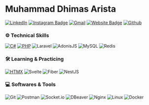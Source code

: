 # Muhammad Dhimas Arista
[![LinkedIn](https://custom-icon-badges.demolab.com/badge/LinkedIn-0A66C2?logo=linkedin-white&logoColor=fff)](https://www.linkedin.com/in/dhimasarista/)
[![Instagram Badge](https://img.shields.io/badge/-Instagram-purple?logo=instagram&logoColor=white&link=https://instagram.com/codedhims/)](https://www.instagram.com/codedhims)
[![Gmail](https://img.shields.io/badge/-Gmail-c14438?style=flat&logo=Gmail&logoColor=white)](mailto:mdhimasarista@gmail.com)
[![Website Badge](https://img.shields.io/badge/-Website-c14438?style=flat&logo=Google-Chrome&logoColor=white&link=https://dhimasarista.github.io)](https://dhimasarista.github.io)
[![Github](https://img.shields.io/github/followers/dhimasarista?label=Follow&style=social)](https://github.com/dhimasarista)

### ⚙️ Technical Skills
[![C#](https://custom-icon-badges.demolab.com/badge/C%23-%23FF66B2.svg?logo=cshrp&logoColor=white)](#)
[![PHP](https://img.shields.io/badge/PHP-%23777BB4.svg?&logo=php&logoColor=white)](#)
![Laravel](https://img.shields.io/badge/Laravel-%23FF5C34?logo=laravel&logoColor=white)
![AdonisJS](https://img.shields.io/badge/AdonisJS-3C3C3C?logo=adonisjs&logoColor=white&color=grey)
![MySQL](https://img.shields.io/badge/MySQL-%230087B7?logo=mysql&logoColor=white)
![Redis](https://img.shields.io/badge/Redis-%23E94C47?logo=redis&logoColor=white)

### 🛠️ Learning & Practicing
[![HTMX](https://img.shields.io/badge/HTMX-36C?logo=htmx&logoColor=fff&color=gray)](#)
![Svelte](https://img.shields.io/badge/Svelte-%23FF3E00?logo=svelte&logoColor=white)
![Fiber](https://img.shields.io/badge/Fiber-%2300ADD8?logo=go&logoColor=white)
![NestJS](https://img.shields.io/badge/NestJS-%23E0234E?logo=nestjs&logoColor=white)

### 💻 Softwares & Tools
![Git](https://img.shields.io/badge/Git-%23F1502F?logo=git&logoColor=white)
![Postman](https://img.shields.io/badge/Postman-%23FF6C37?logo=postman&logoColor=white)
![Socket.io](https://img.shields.io/badge/SocketIO-%23B0B0B0?logo=socketdotio&logoColor=black&color=white)
![DBeaver](https://img.shields.io/badge/DBeaver-%234A90E2?logo=dbeaver&logoColor=white)
![Nginx](https://img.shields.io/badge/Nginx-%23009639?logo=nginx&logoColor=white)
![Linux](https://img.shields.io/badge/Linux-%23FCC624?logo=linux&logoColor=black)
![Docker](https://img.shields.io/badge/Docker-%232496ED?logo=docker&logoColor=white)
